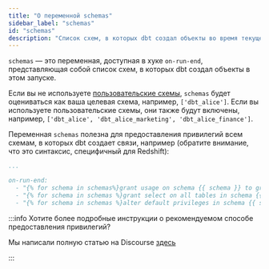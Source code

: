 ```yaml
---
title: "О переменной schemas"
sidebar_label: "schemas"
id: "schemas"
description: "Список схем, в которых dbt создал объекты во время текущего запуска."
---
```


`schemas` — это переменная, доступная в хуке `on-run-end`, представляющая собой список схем, в которых dbt создал объекты в этом запуске.

Если вы не используете [пользовательские схемы](/docs/build/custom-schemas), `schemas` будет оцениваться как ваша целевая схема, например, `['dbt_alice']`. Если вы используете пользовательские схемы, они также будут включены, например, `['dbt_alice', 'dbt_alice_marketing', 'dbt_alice_finance']`.

Переменная `schemas` полезна для предоставления привилегий всем схемам, в которых dbt создает связи, например (обратите внимание, что это синтаксис, специфичный для Redshift):


<File name='dbt_project.yml'>

```yaml
...

on-run-end:
  - "{% for schema in schemas%}grant usage on schema {{ schema }} to group reporter;{% endfor%}"
  - "{% for schema in schemas %}grant select on all tables in schema {{ schema }} to group reporter;{% endfor%}"
  - "{% for schema in schemas %}alter default privileges in schema {{ schema }}  grant select on tables to group reporter;{% endfor %}"
```

</File>



:::info Хотите более подробные инструкции о рекомендуемом способе предоставления привилегий?

Мы написали полную статью на Discourse [здесь](https://discourse.getdbt.com/t/the-exact-grant-statements-we-use-in-a-dbt-project/430)

:::